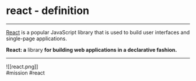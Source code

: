 # react - definition
***

[React](https://reactjs.org/) is a popular JavaScript library that is used to build user interfaces and single-page applications.

__React: a__ library __for building web applications in a declarative fashion.__
***


![[react.png]]   
#mission  #react
